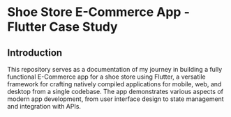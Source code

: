# Shoe Store E-Commerce App - Flutter Case Study

## Introduction

This repository serves as a documentation of my journey in building a fully functional E-Commerce app for a shoe store using Flutter, a versatile framework for crafting natively compiled applications for mobile, web, and desktop from a single codebase. The app demonstrates various aspects of modern app development, from user interface design to state management and integration with APIs.
